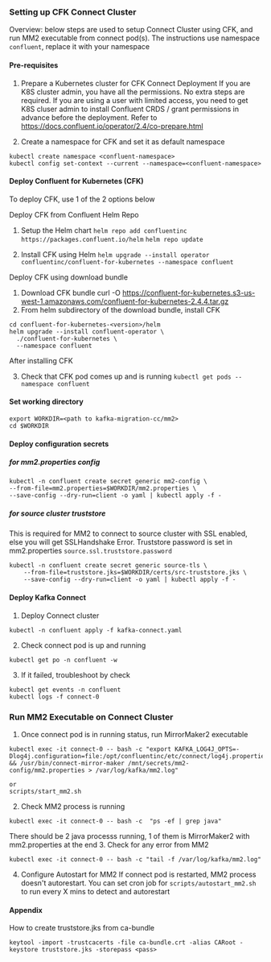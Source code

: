### Setting up CFK Connect Cluster
Overview: below steps are used to setup Connect Cluster using CFK, and run MM2 executable from connect pod(s).
The instructions use namespace `confluent`, replace it with your namespace

#### Pre-requisites
1. Prepare a Kubernetes cluster for CFK Connect Deployment
If you are K8S cluster admin, you have all the permissions. No extra steps are required.
If you are using a user with limited access, you need to get K8S cluser admin to install Confluent CRDS / grant permissions in advance before the deployment.
Refer to https://docs.confluent.io/operator/2.4/co-prepare.html 

2. Create a namespace for CFK and set it as default namespace
```
kubectl create namespace <confluent-namespace>
kubectl config set-context --current --namespace=<confluent-namespace>
```

#### Deploy Confluent for Kubernetes (CFK)
To deploy CFK, use 1 of the 2 options below

Deploy CFK from Confluent Helm Repo
1. Setup the Helm chart
`helm repo add confluentinc https://packages.confluent.io/helm`
`helm repo update`

2. Install CFK using Helm
`helm upgrade --install operator confluentinc/confluent-for-kubernetes --namespace confluent`

Deploy CFK using download bundle
1. Download CFK bundle
curl -O https://confluent-for-kubernetes.s3-us-west-1.amazonaws.com/confluent-for-kubernetes-2.4.4.tar.gz
2. From helm subdirectory of the download bundle, install CFK
```
cd confluent-for-kubernetes-<version>/helm 
helm upgrade --install confluent-operator \
  ./confluent-for-kubernetes \
  --namespace confluent
```

After installing CFK

3. Check that CFK pod comes up and is running
`kubectl get pods --namespace confluent`

#### Set working directory
```
export WORKDIR=<path to kafka-migration-cc/mm2>
cd $WORKDIR
```
#### Deploy configuration secrets
##### for mm2.properties config
```
kubectl -n confluent create secret generic mm2-config \
--from-file=mm2.properties=$WORKDIR/mm2.properties \
--save-config --dry-run=client -o yaml | kubectl apply -f -
```
##### for source cluster truststore
This is required for MM2 to connect to source cluster with SSL enabled, else you will get SSLHandshake Error.
Truststore password is set in mm2.properties `source.ssl.truststore.password` 
```
kubectl -n confluent create secret generic source-tls \
    --from-file=truststore.jks=$WORKDIR/certs/src-truststore.jks \
    --save-config --dry-run=client -o yaml | kubectl apply -f -
```
#### Deploy Kafka Connect
1. Deploy Connect cluster
```
kubectl -n confluent apply -f kafka-connect.yaml
```
2. Check connect pod is up and running
```
kubectl get po -n confluent -w
```
3. If it failed, troubleshoot by check 
```
kubectl get events -n confluent 
kubectl logs -f connect-0
```

### Run MM2 Executable on Connect Cluster
1. Once connect pod is in running status, run MirrorMaker2 executable
```
kubectl exec -it connect-0 -- bash -c "export KAFKA_LOG4J_OPTS=-Dlog4j.configuration=file:/opt/confluentinc/etc/connect/log4j.properties && /usr/bin/connect-mirror-maker /mnt/secrets/mm2-config/mm2.properties > /var/log/kafka/mm2.log"

or
scripts/start_mm2.sh
```
2. Check MM2 process is running 
```
kubectl exec -it connect-0 -- bash -c  "ps -ef | grep java" 
```
There should be 2 java processs running, 1 of them is MirrorMaker2 with mm2.properties at the end
3. Check for any error from MM2
```
kubectl exec -it connect-0 -- bash -c "tail -f /var/log/kafka/mm2.log"
```
4. Configure Autostart for MM2
If connect pod is restarted, MM2 process doesn't autorestart.
You can set cron job for `scripts/autostart_mm2.sh` to run every X mins to detect and autorestart

#### Appendix
How to create truststore.jks from ca-bundle

`keytool -import -trustcacerts -file ca-bundle.crt -alias CARoot -keystore truststore.jks -storepass <pass>`
